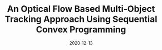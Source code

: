 ---
title: "An Optical Flow Based Multi-Object Tracking Approach Using Sequential Convex Programming"
collection: publications
permalink: /publication/2020-paper-2
excerpt: 
date: 2020-12-13
venue: 'ICARCV'
paperurl: 
citation: 'Q. Xu$^\dagger$,  Z. He$^\dagger$, Z. Chen, and Y. Jiang. (2020). &quot;An Optical Flow Based Multi-Object Tracking Approach Using Sequential Convex Programming.&quot; 16th International Conference on Control, Automation, Robotics and Vision (ICARCV), 2020. ($^\dagger$ Equal Contribution)'
---